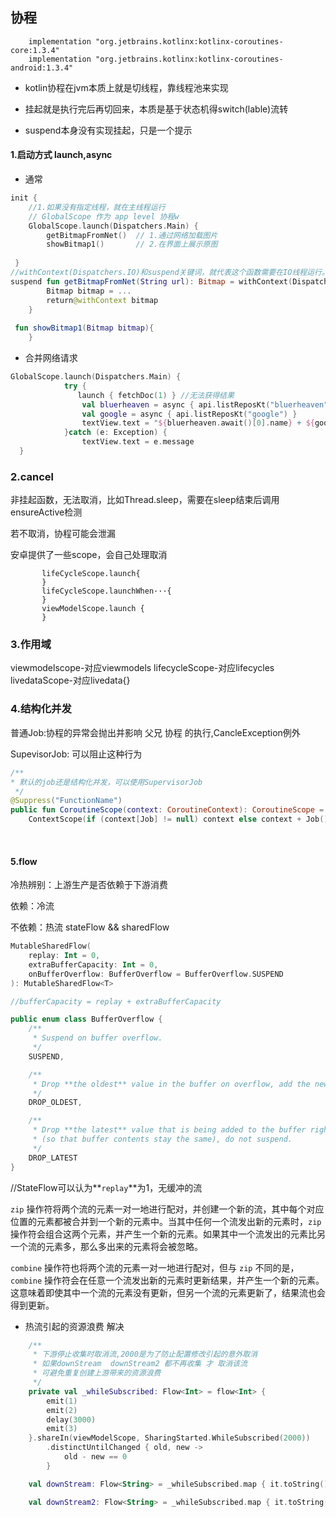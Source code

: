 

## 协程

```
    implementation "org.jetbrains.kotlinx:kotlinx-coroutines-core:1.3.4"
    implementation "org.jetbrains.kotlinx:kotlinx-coroutines-android:1.3.4"
```

- kotlin协程在jvm本质上就是切线程，靠线程池来实现

- 挂起就是执行完后再切回来，本质是基于状态机得switch(lable)流转

- suspend本身没有实现挂起，只是一个提示

#### 1.启动方式 launch,async

- 通常

```kotlin
init {
	//1.如果没有指定线程，就在主线程运行
    // GlobalScope 作为 app level 协程w
    GlobalScope.launch(Dispatchers.Main) {
        getBitmapFromNet()  // 1.通过网络加载图片
        showBitmap1()       // 2.在界面上展示原图
     
 }
//withContext(Dispatchers.IO)和suspend关键词，就代表这个函数需要在IO线程运行。线程会自动切换
suspend fun getBitmapFromNet(String url): Bitmap = withContext(Dispatchers.IO) {
        Bitmap bitmap = ...
        return@withContext bitmap
    }
    
 fun showBitmap1(Bitmap bitmap){
    }
```

- 合并网络请求

```kotlin
GlobalScope.launch(Dispatchers.Main) { 
            try {
    		   launch { fetchDoc(1) } //无法获得结果
                val bluerheaven = async { api.listReposKt("bluerheaven") }
                val google = async { api.listReposKt("google") }
                textView.text = "${bluerheaven.await()[0].name} + ${google.await()[0].name}"
            }catch (e: Exception) {
                textView.text = e.message
  }
```

### 2.cancel

非挂起函数，无法取消，比如Thread.sleep，需要在sleep结束后调用ensureActive检测

若不取消，协程可能会泄漏

安卓提供了一些scope，会自己处理取消

```
       lifeCycleScope.launch{
       }
       lifeCycleScope.launchWhen···{
       }
       viewModelScope.launch {
       }
```



### 3.作用域

viewmodelscope-对应viewmodels
lifecycleScope-对应lifecycles
livedataScope-对应livedata{}

### 4.结构化并发

普通Job:协程的异常会抛出并影响 父兄 协程 的执行,CancleException例外

SupevisorJob: 可以阻止这种行为

```kotlin
/**
* 默认的job还是结构化并发，可以使用SupervisorJob	
 */
@Suppress("FunctionName")
public fun CoroutineScope(context: CoroutineContext): CoroutineScope =
    ContextScope(if (context[Job] != null) context else context + Job())
```

​	

#### 5.flow

冷热辨别：上游生产是否依赖于下游消费

依赖：冷流

不依赖：热流  stateFlow  && sharedFlow

```kotlin
MutableSharedFlow(
    replay: Int = 0,
    extraBufferCapacity: Int = 0,
    onBufferOverflow: BufferOverflow = BufferOverflow.SUSPEND
): MutableSharedFlow<T> 

//bufferCapacity = replay + extraBufferCapacity

public enum class BufferOverflow {
    /**
     * Suspend on buffer overflow.
     */
    SUSPEND,

    /**
     * Drop **the oldest** value in the buffer on overflow, add the new value to the buffer, do not suspend.
     */
    DROP_OLDEST,

    /**
     * Drop **the latest** value that is being added to the buffer right now on buffer overflow
     * (so that buffer contents stay the same), do not suspend.
     */
    DROP_LATEST
}

```

//StateFlow可以认为**`replay`**为1，无缓冲的流



`zip` 操作符将两个流的元素一对一地进行配对，并创建一个新的流，其中每个对应位置的元素都被合并到一个新的元素中。当其中任何一个流发出新的元素时，`zip` 操作符会组合这两个元素，并产生一个新的元素。如果其中一个流发出的元素比另一个流的元素多，那么多出来的元素将会被忽略。

`combine` 操作符也将两个流的元素一对一地进行配对，但与 `zip` 不同的是，`combine` 操作符会在任意一个流发出新的元素时更新结果，并产生一个新的元素。这意味着即使其中一个流的元素没有更新，但另一个流的元素更新了，结果流也会得到更新。



- 热流引起的资源浪费 解决


```kotlin
    /**
     * 下游停止收集时取消流,2000是为了防止配置修改引起的意外取消
     * 如果downStream  downStream2 都不再收集 才 取消该流
     * 可避免重复创建上游带来的资源浪费
     */
    private val _whileSubscribed: Flow<Int> = flow<Int> {
        emit(1)
        emit(2)
        delay(3000)
        emit(3)
    }.shareIn(viewModelScope, SharingStarted.WhileSubscribed(2000))
        .distinctUntilChanged { old, new ->
            old - new == 0
        }

    val downStream: Flow<String> = _whileSubscribed.map { it.toString() }

    val downStream2: Flow<String> = _whileSubscribed.map { it.toString() }
```

